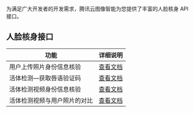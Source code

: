 为满足广大开发者的开发需求，腾讯云图像智能为您提供了丰富的人脸核身 API 接口。

## 人脸核身接口

| 功能              | 详细说明                                |
| --------------- | ----------------------------------- |
| 用户上传照片身份信息核验 | [查看文档](/document/product/868/17580) |
| 活体检测—获取唇语验证码    | [查看文档](/document/product/6868/17579) |
| 活体检测视频身份信息核验    | [查看文档](/document/product/868/17577) |
| 活体检测视频与用户照片的对比  | [查看文档](/document/product/868/17578) |

